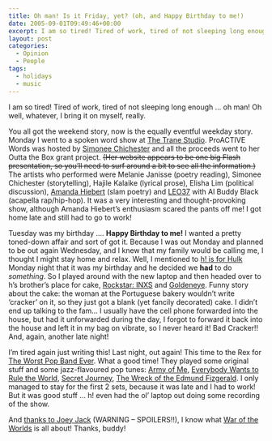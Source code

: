 ```yaml
---
title: Oh man! Is it Friday, yet? (oh, and Happy Birthday to me!)
date: 2005-09-01T09:49:46+00:00
excerpt: I am so tired! Tired of work, tired of not sleeping long enough ... oh man! Oh well, whatever, I bring it on myself,
layout: post
categories:
  - Opinion
  - People
tags:
  - holidays
  - music
---
```

I am so tired! Tired of work, tired of not sleeping long enough &#8230; oh man! Oh well, whatever, I bring it on myself, really.

You all got the weekend story, now is the equally eventful weekday story. Monday I went to a spoken word show at [The Trane Studio](http://www.tranestudio.com/history/). ProACTIVE Words was hosted by [Simonee Chichester](http://myfriendsimonee.com/) and all the proceeds went to her Outta the Box grant project. <del>(Her website appears to be one big Flash presentation, so you&#8217;ll need to surf around a bit to see all the information.)</del> The artists who performed were Melanie Janisse (poetry reading), Simonee Chichester (storytelling), Hajile Kalaike (lyrical prose), Elisha Lim (political discussion), [Amanda Hiebert](http://www.tumf.net/poetryslam_bios/Amanda_Hiebert.phtml) (slam poetry) and [LEO37](http://www.ppfhouse.com/leo37/) with Al Buddy Black (acapella rap/hip-hop). It was a very interesting and thought-provoking show, although Amanda Hiebert&#8217;s enthusiasm scared the pants off me! I got home late and still had to go to work!

Tuesday was my birthday &#8230;. **Happy Birthday to me!** I wanted a pretty toned-down affair and sort of got it. Because I was out Monday and planned to be out again Wednesday, and I knew that my family would be calling me, I thought I might stay home and relax. Well, I mentioned to [h! is for Hulk](http://www.ppfhouse.com/art.php) Monday night that it was my birthday and he decided we **had** to do _something_. So I played around with the new laptop and then headed over to h&#8217;s brother&#8217;s place for cake, [Rockstar: INXS](http://en.wikipedia.org/wiki/Rock_Star:_INXS) and [Goldeneye](http://www.gamespot.com/goldeneye-007/). Funny story about the cake: the woman at the Portuguese bakery wouldn&#8217;t write &#8216;cracker&#8217; on it, so they just got a blank (yet fancily decorated) cake. I didn&#8217;t end up talking to the fam&#8230; I usually have the cell phone forwarded into the house, but had it unforwarded during the day, I forgot to forward it back into the house and left it in my bag on vibrate, so I never heard it! Bad Cracker!! And, again, another late night!

I&#8217;m tired again just writing this! Last night, out again! This time to the Rex for [The Worst Pop Band Ever](http://www.ppfhouse.com/music/wpbe/). What a good time! They played some original stuff and some jazz-flavoured pop tunes: [Army of Me](http://www.bjork.com/#/past/discography/post/track1/lyrics1), [Everybody Wants to Rule the World](http://www.last.fm/music/Tears+for+Fears/_/Everybody+Wants+To+Rule+The+World), [Secret Journey](http://www.last.fm/music/The+Police/_/Secret+Journey), [The Wreck of the Edmund Fizgerald](http://www.corfid.com/gl/wreck.htm). I only managed to stay for the first 2 sets, because it was late and I had to work! But it was good stuff &#8230; h! even had the ol&#8217; laptop out doing some recording of the show.

And [thanks to Joey Jack](/big-cracker-goes-mobile.html) (WARNING &#8211; SPOILERS!!), I know what [War of the Worlds](http://www.imdb.com/title/tt0407304/) is all about! Thanks, buddy!